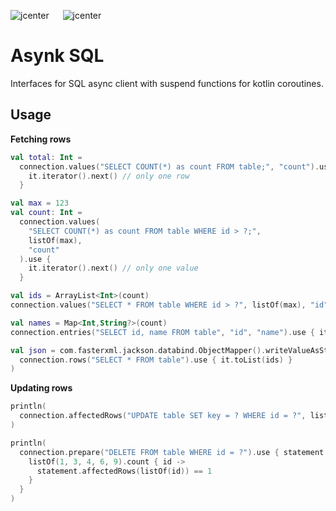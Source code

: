 ![jcenter](https://img.shields.io/badge/_jcenter_-0.0.0.23-6688ff.png?style=flat) &#x2003; ![jcenter](https://img.shields.io/badge/_Tests_-10/10-green.png?style=flat)
# Asynk SQL
Interfaces for SQL async client with suspend functions for kotlin coroutines.


## Usage ##

__Fetching rows__

```kotlin
val total: Int = 
  connection.values("SELECT COUNT(*) as count FROM table;", "count").use {
    it.iterator().next() // only one row
  }

val max = 123
val count: Int =
  connection.values(
    "SELECT COUNT(*) as count FROM table WHERE id > ?;",
    listOf(max),
    "count"
  ).use {
    it.iterator().next() // only one value
  }

val ids = ArrayList<Int>(count)
connection.values("SELECT * FROM table WHERE id > ?", listOf(max), "id").use { it.toList(ids) }

val names = Map<Int,String?>(count)
connection.entries("SELECT id, name FROM table", "id", "name").use { it.toMap(map) }

val json = com.fasterxml.jackson.databind.ObjectMapper().writeValueAsString(
  connection.rows("SELECT * FROM table").use { it.toList(ids) }
)
```

__Updating rows__

```kotlin
println(
  connection.affectedRows("UPDATE table SET key = ? WHERE id = ?", listOf("a", 1))
)

println(
  connection.prepare("DELETE FROM table WHERE id = ?").use { statement ->
    listOf(1, 3, 4, 6, 9).count { id ->
      statement.affectedRows(listOf(id)) == 1
    }
  }
)
```                                                                                             